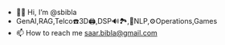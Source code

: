 - 🕺🏻 Hi, I’m @sbibla
- GenAI,RAG,Telco☎️3D🖨,DSP🔊🏞,👄NLP,⚙️Operations,Games
- 📫 How to reach me saar.bibla@gmail.com

<!---
sbibla/sbibla is a ✨ special ✨ repository because its `README.md` (this file) appears on your GitHub profile.
You can click the Preview link to take a look at your changes.
--->
